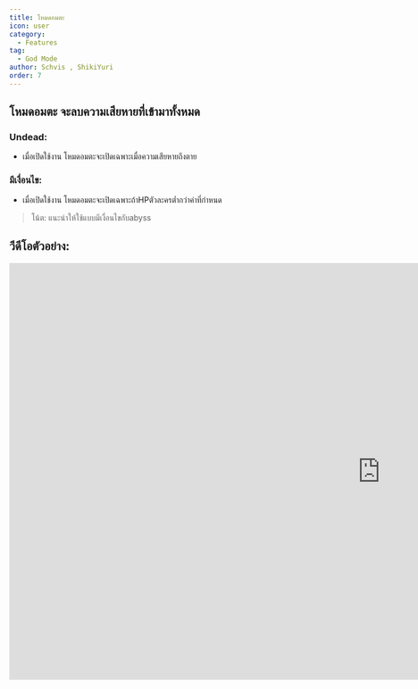 ```yaml
---
title: โหมดอมตะ
icon: user
category:
  - Features
tag:
  - God Mode
author: Schvis , ShikiYuri 
order: 7
---
```


## โหมดอมตะ จะลบความเสียหายที่เข้ามาทั้งหมด
### Undead:
- เมื่อเปิดใช้งาน โหมดอมตะจะเปิดเฉพาะเมื่อความเสียหายถึงตาย
### มีเงื่อนไข:
- เมื่อเปิดใช้งาน โหมดอมตะจะเปิดเฉพาะถ้าHPตัวละครต่ำกว่าค่าที่กำหนด
> โน้ต: แนะนำให้ใช้แบบมีเงื่อนไขกับabyss

## วีดีโอตัวอย่าง:

<div class="iframe-container"><iframe width="1328" height="747" src="https://www.youtube.com/embed/42utUUYNHRE?list=PL5eI1Tb64p56g27qfYk7VuFTz4FK6YrKa" title="Korepi - God Mode" frameborder="0" allow="accelerometer; autoplay; clipboard-write; encrypted-media; gyroscope; picture-in-picture; web-share" referrerpolicy="strict-origin-when-cross-origin" allowfullscreen></iframe></div>
